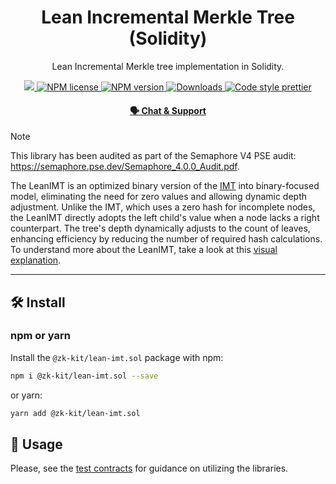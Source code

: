 <p align="center">
    <h1 align="center">
         Lean Incremental Merkle Tree (Solidity)
    </h1>
    <p align="center">Lean Incremental Merkle tree implementation in Solidity.</p>
</p>

<p align="center">
    <a href="https://github.com/privacy-scaling-explorations/zk-kit.solidity">
        <img src="https://img.shields.io/badge/project-zk--kit-blue.svg?style=flat-square">
    </a>
    <a href="https://github.com/privacy-scaling-explorations/zk-kit.solidity/tree/main/packages/imt.sol/contracts/LICENSE">
        <img alt="NPM license" src="https://img.shields.io/npm/l/%40zk-kit%2Flean-imt.sol?style=flat-square">
    </a>
    <a href="https://www.npmjs.com/package/@zk-kit/lean-imt.sol">
        <img alt="NPM version" src="https://img.shields.io/npm/v/@zk-kit/lean-imt.sol?style=flat-square" />
    </a>
    <a href="https://npmjs.org/package/@zk-kit/lean-imt.sol">
        <img alt="Downloads" src="https://img.shields.io/npm/dm/@zk-kit/lean-imt.sol.svg?style=flat-square" />
    </a>
    <a href="https://prettier.io/">
        <img alt="Code style prettier" src="https://img.shields.io/badge/code%20style-prettier-f8bc45?style=flat-square&logo=prettier" />
    </a>
</p>

<div align="center">
    <h4>
        <a href="https://appliedzkp.org/discord">
            🗣️ Chat &amp; Support
        </a>
    </h4>
</div>

> [!NOTE]  
> This library has been audited as part of the Semaphore V4 PSE audit: https://semaphore.pse.dev/Semaphore_4.0.0_Audit.pdf.

The LeanIMT is an optimized binary version of the [IMT](https://github.com/privacy-scaling-explorations/zk-kit.solidity/tree/main/packages/imt) into binary-focused model, eliminating the need for zero values and allowing dynamic depth adjustment. Unlike the IMT, which uses a zero hash for incomplete nodes, the LeanIMT directly adopts the left child's value when a node lacks a right counterpart. The tree's depth dynamically adjusts to the count of leaves, enhancing efficiency by reducing the number of required hash calculations. To understand more about the LeanIMT, take a look at this [visual explanation](https://hackmd.io/@vplasencia/S1whLBN16).

---

## 🛠 Install

### npm or yarn

Install the `@zk-kit/lean-imt.sol` package with npm:

```bash
npm i @zk-kit/lean-imt.sol --save
```

or yarn:

```bash
yarn add @zk-kit/lean-imt.sol
```

## 📜 Usage

Please, see the [test contracts](./test) for guidance on utilizing the libraries.
